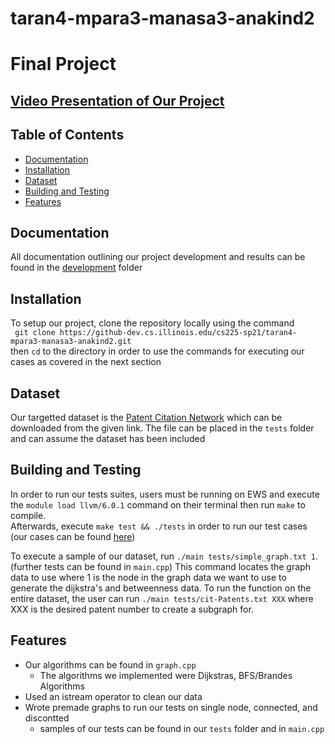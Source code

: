 # taran4-mpara3-manasa3-anakind2
# Final Project


## [Video Presentation of Our Project](https://illinois.zoom.us/rec/play/OAFWXHu18PL73ML8iJlzTJVZ0MLFcK6fN20XttL-irCl-XgbM4ri0HhWzqKS9vuVX9R29bMUs0Wxbc_A.OOK8GRn7-vxTjNc_?startTime=1620874366000&_x_zm_rtaid=0jP6GesiRJ6rAaSGDbVq1A.1620873100573.2965a7a7305d0eef1dda061cc77d4ac1&_x_zm_rhtaid=435)

## Table of Contents 
- [Documentation](#documentation)
- [Installation](#installation)
- [Dataset](#dataset)
- [Building and Testing](#building)
- [Features](#features)

## Documentation
All documentation outlining our project development and results can be found in the [development](https://github-dev.cs.illinois.edu/cs225-sp21/taran4-mpara3-manasa3-anakind2/tree/master/development) folder

## Installation
To setup our project, clone the repository locally using the command
<br>
`` git clone https://github-dev.cs.illinois.edu/cs225-sp21/taran4-mpara3-manasa3-anakind2.git``
<br>
then ``cd`` to the directory in order to use the commands for executing our cases as covered in the next section

## Dataset
Our targetted dataset is the [Patent Citation Network](https://snap.stanford.edu/data/cit-Patents.html) which can be downloaded from the given link. The file can be placed in the ``tests`` folder and can assume the dataset has been included

## Building and Testing 
In order to run our tests suites, users must be running on EWS and execute the ``module load llvm/6.0.1`` command on their terminal then run ``make`` to compile. <br> 
Afterwards, execute ``make test && ./tests`` in order to run our test cases (our cases can be found [here](https://github-dev.cs.illinois.edu/cs225-sp21/taran4-mpara3-manasa3-anakind2/tree/master/tests))

To execute a sample of our dataset, run ``./main tests/simple_graph.txt 1``. (further tests can be found in ``main.cpp``) This command locates the graph data to use where 1 is the node in the graph data we want to use to generate the dijkstra's and betweenness data. To run the function on the entire dataset, the user can run ``./main tests/cit-Patents.txt XXX`` where XXX is the desired patent number to create a subgraph for. 


## Features
* Our algorithms can be found in ``graph.cpp``
  * The algorithms we implemented were Dijkstras, BFS/Brandes Algorithms
* Used an istream operator to clean our data
* Wrote premade graphs to run our tests on single node, connected, and discontted
    * samples of our tests can be found in our ``tests`` folder and in ``main.cpp``
